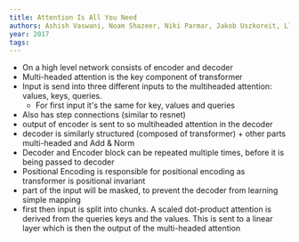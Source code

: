 ```yaml
---
title: Attention Is All You Need
authors: Ashish Vaswani, Noam Shazeer, Niki Parmar, Jakob Uszkoreit, Llion Jones, Aidan N. Gomez, Lukasz Kaiser, Illia Polosukhin
year: 2017
tags:
---
```


- On a high level network consists of encoder and decoder
- Multi-headed attention is the key component of transformer
- Input is send into three different inputs to the multiheaded attention: values, keys, queries.
    - For first input it's the same for key, values and queries
- Also has step connections (similar to resnet)
- output of encoder is sent to so multiheaded attention  in the decoder
- decoder is similarly structured (composed of transformer) + other parts multi-headed and Add & Norm
- Decoder and Encoder block can be repeated multiple times, before it is being passed to decoder
- Positional Encoding is responsible for positional encoding as transformer is positional invariant
- part of the input will be masked, to prevent the decoder from learning simple mapping
- first then input is split into chunks. A scaled dot-product attention is derived from the queries keys and the values. This is sent to a linear layer which is then the output of the multi-headed attention

